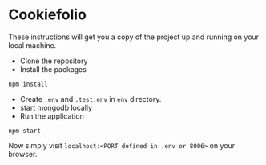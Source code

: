 # Cookiefolio

These instructions will get you a copy of the project up and running on your local machine.

- Clone the repository
- Install the packages
```
npm install
```
- Create `.env` and `.test.env` in `env` directory.
- start mongodb locally
- Run the application
```
npm start
```

Now simply visit `localhost:<PORT defined in .env or 8006>` on your browser.